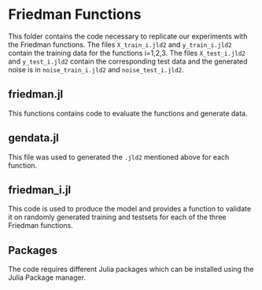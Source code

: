 # Friedman Functions

This folder contains the code necessary to replicate our experiments with the Friedman functions. The files `X_train_i.jld2` and `y_train_i.jld2` contain the training data for the functions i=1,2,3. The files `X_test_i.jld2` and `y_test_i.jld2` contain the corresponding test data and the generated noise is in `noise_train_i.jld2` and `noise_test_i.jld2`. 

## friedman.jl

This functions contains code to evaluate the functions and generate data.

## gendata.jl

This file was used to generated the `.jld2` mentioned above for each function.

## friedman_i.jl

This code is used to produce the model and provides a function to validate it on randomly generated training and testsets for each of the three Friedman functions.

## Packages

The code requires different Julia packages which can be installed using the Julia Package manager.
